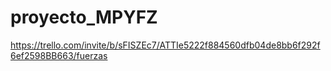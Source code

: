 # proyecto_MPYFZ
https://trello.com/invite/b/sFISZEc7/ATTIe5222f884560dfb04de8bb6f292f6ef2598BB663/fuerzas
